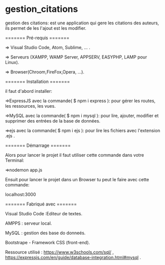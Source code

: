 # gestion_citations
gestion des citations: est une application qui gere les citations des auteurs, ils permet de les l'ajout est les modifier.

======= Pré-requis =======

=> Visual Studio Code, Atom, Sublime, ... .

=> Serveurs (XAMPP, WAMP Server, APPSERV, EASYPHP, LAMP pour Linux).

=> Browser(Chroom,FireFox,Opera, ...).

======= Installation =======

il faut d'abord installer:

=>ExpressJS avec la commande( $ npm i express ): pour gérer les routes, les ressources, les vues.

=>MySQL avec la commande( $ npm i mysql ): pour lire, ajouter, modifier et supprimer des entrées de la base de données.

=>ejs avec la commande( $ npm i ejs ): pour lire les fichiers avec l'extension .ejs .

======= Démarrage =======

Alors pour lancer le projet il faut utiliser cette commande dans votre Terminal:

=>nodemon app.js

Ensuit pour lancer le projet dans un Browser tu peut le faire avec cette commande:

localhost:3000

======= Fabriqué avec =======

Visual Studio Code :Editeur de textes.

AMPPS : serveur local.

MySQL : gestion des base do donneés.

Bootstrape - Framework CSS (front-end).

Ressource utilisé : https://www.w3schools.com/sql/ , https://expressjs.com/en/guide/database-integration.html#mysql .

